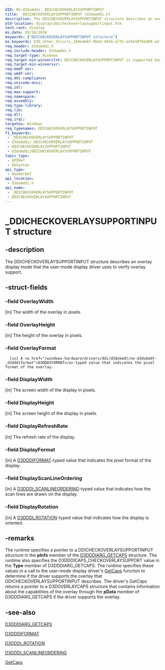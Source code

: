 ```yaml
---
UID: NS:d3dumddi._DDICHECKOVERLAYSUPPORTINPUT
title: _DDICHECKOVERLAYSUPPORTINPUT (d3dumddi.h)
description: The DDICHECKOVERLAYSUPPORTINPUT structure describes an overlay display mode that the user-mode display driver uses to verify overlay support.
old-location: display\ddicheckoverlaysupportinput.htm
tech.root: display
ms.date: 05/10/2018
keywords: ["DDICHECKOVERLAYSUPPORTINPUT structure"]
ms.keywords: D3D_other_Structs_194edebf-9bbd-465b-a731-ad3e10f6e809.xml, DDICHECKOVERLAYSUPPORTINPUT, DDICHECKOVERLAYSUPPORTINPUT structure [Display Devices], _DDICHECKOVERLAYSUPPORTINPUT, d3dumddi/DDICHECKOVERLAYSUPPORTINPUT, display.ddicheckoverlaysupportinput
req.header: d3dumddi.h
req.include-header: D3dumddi.h
req.target-type: Windows
req.target-min-winverclnt: DDICHECKOVERLAYSUPPORTINPUT is supported beginning with the Windows 7 operating system.
req.target-min-winversvr: 
req.kmdf-ver: 
req.umdf-ver: 
req.ddi-compliance: 
req.unicode-ansi: 
req.idl: 
req.max-support: 
req.namespace: 
req.assembly: 
req.type-library: 
req.lib: 
req.dll: 
req.irql: 
targetos: Windows
req.typenames: DDICHECKOVERLAYSUPPORTINPUT
f1_keywords:
 - _DDICHECKOVERLAYSUPPORTINPUT
 - d3dumddi/_DDICHECKOVERLAYSUPPORTINPUT
 - DDICHECKOVERLAYSUPPORTINPUT
 - d3dumddi/DDICHECKOVERLAYSUPPORTINPUT
topic_type:
 - APIRef
 - kbSyntax
api_type:
 - HeaderDef
api_location:
 - d3dumddi.h
api_name:
 - _DDICHECKOVERLAYSUPPORTINPUT
 - DDICHECKOVERLAYSUPPORTINPUT
---
```


# _DDICHECKOVERLAYSUPPORTINPUT structure


## -description

The DDICHECKOVERLAYSUPPORTINPUT structure describes an overlay display mode that the user-mode display driver uses to verify overlay support.

## -struct-fields

### -field OverlayWidth

[in] The width of the overlay in pixels.

### -field OverlayHeight

[in] The height of the overlay in pixels.

### -field OverlayFormat

      [in] A <a href="/windows-hardware/drivers/ddi/d3dukmdt/ne-d3dukmdt-_d3dddiformat">D3DDDIFORMAT</a>-typed value that indicates the pixel format of the overlay.

### -field DisplayWidth

[in] The screen width of the display in pixels.

### -field DisplayHeight

[in] The screen height of the display in pixels.

### -field DisplayRefreshRate

[in] The refresh rate of the display.

### -field DisplayFormat

[in] A <a href="/windows-hardware/drivers/ddi/d3dukmdt/ne-d3dukmdt-_d3dddiformat">D3DDDIFORMAT</a>-typed value that indicates the pixel format of the display.

### -field DisplayScanLineOrdering

[in] A <a href="/windows-hardware/drivers/ddi/d3dukmdt/ne-d3dukmdt-d3dddi_scanlineordering">D3DDDI_SCANLINEORDERING</a>-typed value that indicates how the scan lines are drawn on the display.

### -field DisplayRotation

[in] A <a href="/windows-hardware/drivers/ddi/d3dukmdt/ne-d3dukmdt-_d3dddi_rotation">D3DDDI_ROTATION</a>-typed value that indicates how the display is oriented.

## -remarks

The runtime specifies a pointer to a DDICHECKOVERLAYSUPPORTINPUT structure in the <b>pInfo</b> member of the <a href="/windows-hardware/drivers/ddi/d3dumddi/ns-d3dumddi-_d3dddiarg_getcaps">D3DDDIARG_GETCAPS</a> structure. The runtime also specifies the D3DDDICAPS_CHECKOVERLAYSUPPORT value in the <b>Type</b> member of D3DDDIARG_GETCAPS. The runtime specifies these values in a call to the user-mode display driver's <a href="/windows-hardware/drivers/ddi/d3dumddi/nc-d3dumddi-pfnd3dddi_getcaps">GetCaps</a> function to determine if the driver supports the overlay that DDICHECKOVERLAYSUPPORTINPUT describes. The driver's <i>GetCaps</i> returns a pointer to a D3DOVERLAYCAPS structure that contains information about the capabilities of the overlay through the <b>pData</b> member of D3DDDIARG_GETCAPS if the driver supports the overlay.

## -see-also

<a href="/windows-hardware/drivers/ddi/d3dumddi/ns-d3dumddi-_d3dddiarg_getcaps">D3DDDIARG_GETCAPS</a>



<a href="/windows-hardware/drivers/ddi/d3dukmdt/ne-d3dukmdt-_d3dddiformat">D3DDDIFORMAT</a>



<a href="/windows-hardware/drivers/ddi/d3dukmdt/ne-d3dukmdt-_d3dddi_rotation">D3DDDI_ROTATION</a>



<a href="/windows-hardware/drivers/ddi/d3dukmdt/ne-d3dukmdt-d3dddi_scanlineordering">D3DDDI_SCANLINEORDERING</a>



<a href="/windows-hardware/drivers/ddi/d3dumddi/nc-d3dumddi-pfnd3dddi_getcaps">GetCaps</a>

